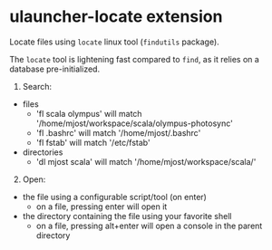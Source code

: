 # ulauncher-locate extension

Locate files using `locate` linux tool (`findutils` package).

The `locate` tool is lightening fast compared to `find`, as it relies on a database pre-initialized.

1. Search: 
- files
  - 'fl scala olympus' will match '/home/mjost/workspace/scala/olympus-photosync'
  - 'fl .bashrc' will match '/home/mjost/.bashrc'
  - 'fl fstab' will match '/etc/fstab'
- directories
  - 'dl mjost scala' will match '/home/mjost/workspace/scala/'

2. Open: 
- the file using a configurable script/tool (on enter)
  - on a file, pressing enter will open it
- the directory containing the file using your favorite shell
  - on a file, pressing alt+enter will open a console in the parent directory

